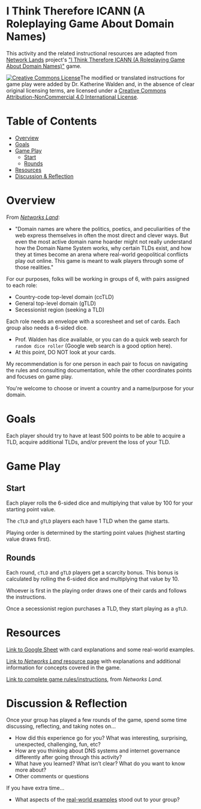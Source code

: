 # I Think Therefore ICANN (A Roleplaying Game About Domain Names)

This activity and the related instructional resources are adapted from [Network Lands](http://networks.land/about/) project's ["I Think Therefore ICANN (A Roleplaying Game About Domain Names)"](http://networks.land/activities/i-think-therefore-icann/) game.

<a href="http://creativecommons.org/licenses/by-nc/4.0/" rel="license"><img style="border-width: 0;" src="https://i.creativecommons.org/l/by-nc/4.0/88x31.png" alt="Creative Commons License" /></a>The modified or translated instructions for game play were added by Dr. Katherine Walden and, in the absence of clear original licensing terms, are licensed under a <a href="http://creativecommons.org/licenses/by-nc/4.0/" rel="license">Creative Commons Attribution-NonCommercial 4.0 International License</a>.

# Table of Contents

- [Overview](#overview)
- [Goals](#goals)
- [Game Play](#game-play)
  * [Start](#start)
  * [Rounds](#rounds)
- [Resources](#resources)
- [Discussion & Reflection](#discussion--reflection)

# Overview

From [*Networks Land*](http://networks.land/activities/i-think-therefore-icann/):
- "Domain names are where the politics, poetics, and peculiarities of the web express themselves in often the most direct and clever ways. But even the most active domain name hoarder might not really understand how the Domain Name System works, why certain TLDs exist, and how they at times become an arena where real-world geopolitical conflicts play out online. This game is meant to walk players through some of those realities."

For our purposes, folks will be working in groups of 6, with pairs assigned to each role:
- Country-code top-level domain (ccTLD)
- General top-level domain (gTLD)
- Secessionist region (seeking a TLD)

Each role needs an envelope with a scoresheet and set of cards. Each group also needs a 6-sided dice. 
- Prof. Walden has dice available, or you can do a quick web search for `random dice roller` (Google web search is a good option here).
- At this point, DO NOT look at your cards.

My recommendation is for one person in each pair to focus on navigating the rules and consulting documentation, while the other coordinates points and focuses on game play.

You're welcome to choose or invent a country and a name/purpose for your domain.

# Goals

Each player should try to have at least 500 points to be able to acquire a TLD, acquire additional TLDs, and/or prevent the loss of your TLD.

# Game Play

## Start

Each player rolls the 6-sided dice and multiplying that value by 100 for your starting point value.

The `cTLD` and `gTLD` players each have 1 TLD when the game starts.

Playing order is determined by the starting point values (highest starting value draws first). 

## Rounds

Each round, `cTLD` and `gTLD` players get a scarcity bonus. This bonus is calculated by rolling the 6-sided dice and multiplying that value by 10.

Whoever is first in the playing order draws one of their cards and follows the instructions.

Once a secessionist region purchases a TLD, they start playing as a `gTLD`.

# Resources

[Link to Google Sheet](https://docs.google.com/spreadsheets/d/1K88risjOmG48tcczmoCUenD-aAoEFLi65ipTqm9HcuU/edit?usp=sharing) with card explanations and some real-world examples.

[Link to *Networks Land* resource page](http://networks.land/reference/top-level-domains/) with explanations and additional information for concepts covered in the game.

[Link to complete game rules/instructions](http://networks.land/activities/i-think-therefore-icann/), from *Networks Land.*

# Discussion & Reflection

Once your group has played a few rounds of the game, spend some time discussing, reflecting, and taking notes on…
- How did this experience go for you? What was interesting, surprising, unexpected, challenging, fun, etc?
- How are you thinking about DNS systems and internet governance differently after going through this activity?
- What have you learned? What isn’t clear? What do you want to know more about?
- Other comments or questions

If you have extra time…
- What aspects of the [real-world examples](https://docs.google.com/spreadsheets/d/1K88risjOmG48tcczmoCUenD-aAoEFLi65ipTqm9HcuU/edit?usp=sharing) stood out to your group? 
